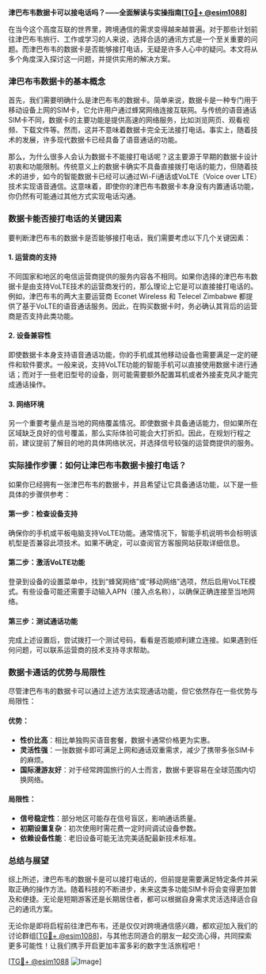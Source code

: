 **津巴布韦数据卡可以接电话吗？——全面解读与实操指南[[TG💪+ @esim1088](https://t.me/s/esim1088)]**

在当今这个高度互联的世界里，跨境通信的需求变得越来越普遍。对于那些计划前往津巴布韦旅行、工作或学习的人来说，选择合适的通讯方式是一个至关重要的问题。而津巴布韦的数据卡是否能够接打电话，无疑是许多人心中的疑问。本文将从多个角度深入探讨这一问题，并提供实用的解决方案。

### 津巴布韦数据卡的基本概念

首先，我们需要明确什么是津巴布韦的数据卡。简单来说，数据卡是一种专门用于移动设备上网的SIM卡，它允许用户通过蜂窝网络连接互联网。与传统的语音通话SIM卡不同，数据卡的主要功能是提供高速的网络服务，比如浏览网页、观看视频、下载文件等。然而，这并不意味着数据卡完全无法接打电话。事实上，随着技术的发展，许多现代数据卡已经具备了语音通话的功能。

那么，为什么很多人会认为数据卡不能接打电话呢？这主要源于早期的数据卡设计初衷和功能限制。传统意义上的数据卡确实不具备直接拨打电话的能力，但随着技术的进步，如今的智能数据卡已经可以通过Wi-Fi通话或VoLTE（Voice over LTE）技术实现语音通信。这意味着，即使你的津巴布韦数据卡本身没有内置通话功能，你仍然有可能通过其他方式实现电话沟通。

### 数据卡能否接打电话的关键因素

要判断津巴布韦的数据卡是否能够接打电话，我们需要考虑以下几个关键因素：

#### 1. **运营商的支持**
   不同国家和地区的电信运营商提供的服务内容各不相同。如果你选择的津巴布韦数据卡是由支持VoLTE技术的运营商发行的，那么理论上它是可以直接接打电话的。例如，津巴布韦的两大主要运营商 Econet Wireless 和 Telecel Zimbabwe 都提供了基于VoLTE的语音通话服务。因此，在购买数据卡时，务必确认其背后的运营商是否支持此类功能。

#### 2. **设备兼容性**
   即使数据卡本身支持语音通话功能，你的手机或其他移动设备也需要满足一定的硬件和软件要求。一般来说，支持VoLTE功能的智能手机可以直接使用数据卡进行通话；而对于一些老旧型号的设备，则可能需要额外配置耳机或者外接麦克风才能完成通话操作。

#### 3. **网络环境**
   另一个重要考量点是当地的网络覆盖情况。即使数据卡具备通话能力，但如果所在区域缺乏良好的信号覆盖，那么实际体验可能会大打折扣。因此，在规划行程之前，建议提前了解目的地的具体网络状况，并选择信号较强的运营商提供的服务。

### 实际操作步骤：如何让津巴布韦数据卡接打电话？

如果你已经拥有一张津巴布韦的数据卡，并且希望让它具备通话功能，以下是一些具体的步骤供参考：

#### 第一步：检查设备支持
   确保你的手机或平板电脑支持VoLTE功能。通常情况下，智能手机说明书会标明该机型是否兼容此项技术。如果不确定，可以查阅官方客服网站获取详细信息。

#### 第二步：激活VoLTE功能
   登录到设备的设置菜单中，找到“蜂窝网络”或“移动网络”选项，然后启用VoLTE模式。有些设备可能还需要手动输入APN（接入点名称），以确保正确连接至当地网络。

#### 第三步：测试通话功能
   完成上述设置后，尝试拨打一个测试号码，看看是否能顺利建立连接。如果遇到任何问题，可以联系运营商的技术支持寻求帮助。

### 数据卡通话的优势与局限性

尽管津巴布韦的数据卡可以通过上述方法实现通话功能，但它依然存在一些优势与局限性：

#### 优势：
   - **性价比高**：相比单独购买语音套餐，数据卡通常价格更为实惠。
   - **灵活性强**：一张数据卡即可满足上网和通话双重需求，减少了携带多张SIM卡的麻烦。
   - **国际漫游友好**：对于经常跨国旅行的人士而言，数据卡更容易在全球范围内切换网络。

#### 局限性：
   - **信号稳定性**：部分地区可能存在信号盲区，影响通话质量。
   - **初期设置复杂**：初次使用时需花费一定时间调试设备参数。
   - **依赖设备性能**：老旧设备可能无法完美适配最新技术标准。

### 总结与展望

综上所述，津巴布韦的数据卡是可以接打电话的，但前提是需要满足特定条件并采取正确的操作方法。随着科技的不断进步，未来这类多功能SIM卡将会变得更加普及和便捷。无论是短期游客还是长期居住者，都可以根据自身需求灵活选择适合自己的通讯方案。

无论你是即将启程前往津巴布韦，还是仅仅对跨境通信感兴趣，都欢迎加入我们的讨论群组[[TG💪+ @esim1088](https://t.me/s/esim1088)]，与其他志同道合的朋友一起交流心得，共同探索更多可能性！让我们携手开启更加丰富多彩的数字生活旅程吧！

[[TG💪+ @esim1088](https://t.me/s/esim1088) ![Image](https://i.postimg.cc/4NQfJmqS/Snipaste-2025-05-13-00-14-12.png)]